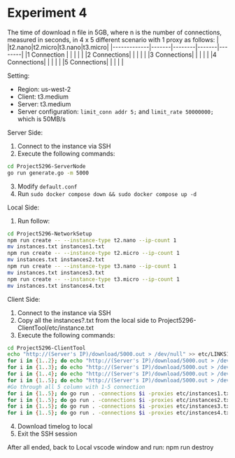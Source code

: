 # Experiment 4

The time of download n file in 5GB, where n is the number of connections, measured in seconds, in 4 x 5 different scenario with 1 proxy as follows:
|             |t2.nano|t2.micro|t3.nano|t3.micro|
|-------------|-------|--------|-------|--------|
|1 Connection |       |        |       |        |
|2 Connections|       |        |       |        | 
|3 Connections|       |        |       |        |
|4 Connections|       |        |       |        |
|5 Connections|       |        |       |        |

Setting:
- Region: us-west-2
- Client: t3.medium
- Server: t3.medium
- Server configuration: `limit_conn addr 5;` and `limit_rate 50000000;` which is 50MB/s

Server Side:
1. Connect to the instance via SSH
2. Execute the following commands:
```bash
cd Project5296-ServerNode
go run generate.go -m 5000
```
3. Modify `default.conf`
4. Run `sudo docker compose down && sudo docker compose up -d`

Local Side:
1. Run follow:
```bash
cd Project5296-NetworkSetup
npm run create -- --instance-type t2.nano --ip-count 1
mv instances.txt instances1.txt
npm run create -- --instance-type t2.micro --ip-count 1
mv instances.txt instances2.txt
npm run create -- --instance-type t3.nano --ip-count 1
mv instances.txt instances3.txt
npm run create -- --instance-type t3.micro --ip-count 1
mv instances.txt instances4.txt
```

Client Side:
1. Connect to the instance via SSH
2. Copy all the instances?.txt from the local side to Project5296-ClientTool/etc/instance.txt
3. Execute the following commands:
```bash
cd Project5296-ClientTool
echo "http://(Server's IP)/download/5000.out > /dev/null" >> etc/LINKS1.txt
for i in {1..2}; do echo "http://(Server's IP)/download/5000.out > /dev/null" >> etc/LINKS2.txt; done
for i in {1..3}; do echo "http://(Server's IP)/download/5000.out > /dev/null" >> etc/LINKS3.txt; done
for i in {1..4}; do echo "http://(Server's IP)/download/5000.out > /dev/null" >> etc/LINKS4.txt; done
for i in {1..5}; do echo "http://(Server's IP)/download/5000.out > /dev/null" >> etc/LINKS5.txt; done
#Go through all 5 column with 1-5 connection 
for i in {1..5}; do go run . -connections $i -proxies etc/instances1.txt -requests etc/LINKS$i.txt -log logs/"$(date -Ins).log" -name Attempt$i -timeLog Experiment4_t2.nano_Result.log; done
for i in {1..5}; do go run . -connections $i -proxies etc/instances2.txt -requests etc/LINKS$i.txt -log logs/"$(date -Ins).log" -name Attempt$i -timeLog Experiment4_t2.micro_Result.log; done
for i in {1..5}; do go run . -connections $i -proxies etc/instances3.txt -requests etc/LINKS$i.txt -log logs/"$(date -Ins).log" -name Attempt$i -timeLog Experiment4_t3.nano_Result.log; done
for i in {1..5}; do go run . -connections $i -proxies etc/instances4.txt -requests etc/LINKS$i.txt -log logs/"$(date -Ins).log" -name Attempt$i -timeLog Experiment4_t3.micro_Result.log; done
```
4. Download timelog to local
5. Exit the SSH session

After all ended, back to Local vscode window and run:
npm run destroy
